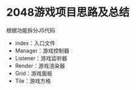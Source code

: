 # 2048游戏项目思路及总结
根据功能拆分JS代码
* index：入口文件 
* Manager：游戏控制器 
* Listener：游戏监听器 
* Render：游戏渲染器 
* Grid：游戏面板 
* Tile：游戏方格

